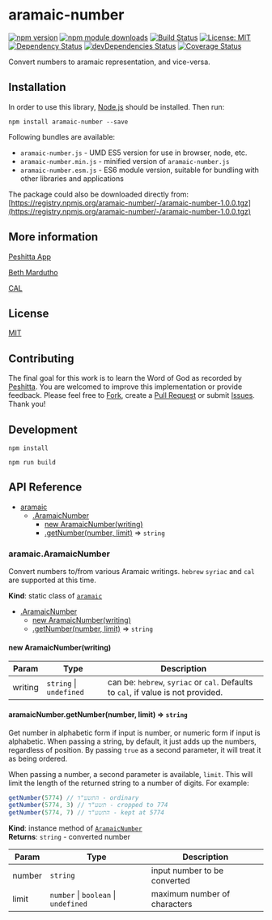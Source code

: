 # aramaic-number

[![npm version](https://badge.fury.io/js/aramaic-number.svg)](https://badge.fury.io/js/aramaic-number)
[![npm module downloads](http://img.shields.io/npm/dt/aramaic-number.svg)](https://www.npmjs.org/package/aramaic-number)
[![Build Status](https://travis-ci.org/peshitta/aramaic-number.svg?branch=master)](https://travis-ci.org/peshitta/aramaic-number)
[![License: MIT](https://img.shields.io/badge/License-MIT-yellow.svg)](https://github.com/peshitta/aramaic-number/blob/master/LICENSE)
[![Dependency Status](https://david-dm.org/peshitta/aramaic-number.svg)](https://david-dm.org/peshitta/aramaic-number)
[![devDependencies Status](https://david-dm.org/peshitta/aramaic-number/dev-status.svg)](https://david-dm.org/peshitta/aramaic-number?type=dev)
[![Coverage Status](https://coveralls.io/repos/github/peshitta/aramaic-number/badge.svg?branch=master)](https://coveralls.io/github/peshitta/aramaic-number?branch=master)

Convert numbers to aramaic representation, and vice-versa.

## Installation

In order to use this library, [Node.js](https://nodejs.org) should be installed. 
Then run:
```
npm install aramaic-number --save
```

Following bundles are available:
* `aramaic-number.js` - UMD ES5 version for use in browser, node, etc.
* `aramaic-number.min.js` - minified version of `aramaic-number.js`
* `aramaic-number.esm.js` - ES6 module version, suitable for bundling with other 
libraries and applications

The package could also be downloaded directly from:
[https://registry.npmjs.org/aramaic-number/-/aramaic-number-1.0.0.tgz](https://registry.npmjs.org/aramaic-number/-/aramaic-number-1.0.0.tgz)

## More information

[Peshitta App](https://peshitta.github.io)

[Beth Mardutho](https://sedra.bethmardutho.org/about/fonts)

[CAL](http://cal1.cn.huc.edu/searching/fullbrowser.html)

## License

[MIT](https://github.com/peshitta/aramaic-number/blob/master/LICENSE)

## Contributing

The final goal for this work is to learn the Word of God as recorded by
[Peshitta](https://en.wikipedia.org/wiki/Peshitta).
You are welcomed to improve this implementation or provide feedback. Please
feel free to [Fork](https://help.github.com/articles/fork-a-repo/), create a
[Pull Request](https://help.github.com/articles/about-pull-requests/) or
submit [Issues](https://github.com/peshitta/aramaic-number/issues).
Thank you!

## Development

```
npm install
```
```
npm run build
```

## API Reference

* [aramaic](#module_aramaic)
    * [.AramaicNumber](#module_aramaic.AramaicNumber)
        * [new AramaicNumber(writing)](#new_module_aramaic.AramaicNumber_new)
        * [.getNumber(number, limit)](#module_aramaic.AramaicNumber+getNumber) ⇒ <code>string</code>

<a name="module_aramaic.AramaicNumber"></a>

### aramaic.AramaicNumber
Convert numbers to/from various Aramaic writings. `hebrew`
`syriac` and `cal` are supported at this time.

**Kind**: static class of [<code>aramaic</code>](#module_aramaic)  

* [.AramaicNumber](#module_aramaic.AramaicNumber)
    * [new AramaicNumber(writing)](#new_module_aramaic.AramaicNumber_new)
    * [.getNumber(number, limit)](#module_aramaic.AramaicNumber+getNumber) ⇒ <code>string</code>

<a name="new_module_aramaic.AramaicNumber_new"></a>

#### new AramaicNumber(writing)

| Param | Type | Description |
| --- | --- | --- |
| writing | <code>string</code> \| <code>undefined</code> | can be: `hebrew`, `syriac` or `cal`. Defaults to `cal`, if value is not provided. |

<a name="module_aramaic.AramaicNumber+getNumber"></a>

#### aramaicNumber.getNumber(number, limit) ⇒ <code>string</code>
Get number in alphabetic form if input is number, or numeric form if input
is alphabetic.
When passing a string, by default, it just adds up the numbers, regardless
of position. By passing `true` as a second parameter, it will treat it as
being ordered.

When passing a number, a second parameter is available, `limit`. This will
limit the length of the returned string to a number of digits. For example:

```js
getNumber(5774) // התשע"ד - ordinary
getNumber(5774, 3) // תשע"ד - cropped to 774
getNumber(5774, 7) // התשע"ד - kept at 5774
```

**Kind**: instance method of [<code>AramaicNumber</code>](#module_aramaic.AramaicNumber)  
**Returns**: <code>string</code> - converted number  

| Param | Type | Description |
| --- | --- | --- |
| number | <code>string</code> | input number to be converted |
| limit | <code>number</code> \| <code>boolean</code> \| <code>undefined</code> | maximum number of characters |

